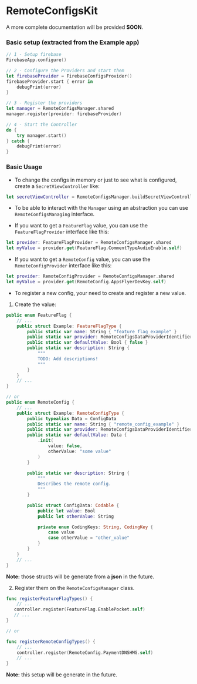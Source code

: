 # RemoteConfigsKit
 
A more complete documentation will be provided **SOON**.

### Basic setup (extracted from the Example app)
```swift
// 1 - Setup firebase
FirebaseApp.configure()

// 2 - Configure the Providers and start them
let firebaseProvider = FirebaseConfigsProvider()
firebaseProvider.start { error in
    debugPrint(error)
}

// 3 - Register the providers
let manager = RemoteConfigsManager.shared
manager.register(provider: firebaseProvider)

// 4 - Start the Controller
do {
    try manager.start()
} catch {
    debugPrint(error)
}
```

### Basic Usage
- To change the configs in memory or just to see what is configured, create a `SecretViewController` like:
```swift
let secretViewController = RemoteConfigsManager.buildSecretViewController()
```

- To be able to interact with the `Manager` using an abstraction you can use `RemoteConfigsManaging` interface.

- If you want to get a `FeatureFlag` value, you can use the `FeatureFlagProvider` interface like this:
```swift
let provider: FeatureFlagProvider = RemoteConfigsManager.shared
let myValue = provider.get(FeatureFlag.CommentTypeAudioEnable.self) 
```
-  If you want to get a `RemoteConfig` value, you can use the `RemoteConfigProvider` interface like this:
```swift
let provider: RemoteConfigProvider = RemoteConfigsManager.shared
let myValue = provider.get(RemoteConfig.AppsFlyerDevKey.self) 
```

- To register a new config, your need to create and register a new value.
1. Create the value:
```swift
public enum FeatureFlag {
    // ...
    public struct Example: FeatureFlagType {
        public static var name: String { "feature_flag_example" }
        public static var provider: RemoteConfigsDataProviderIdentifier { .firebase }
        public static var defaultValue: Bool { false }
        public static var description: String {
            """
            TODO: Add descriptions!
            """
        }
    }
    // ...
}

// or
public enum RemoteConfig {
    // ...
    public struct Example: RemoteConfigType {
        public typealias Data = ConfigData
        public static var name: String { "remote_config_example" }
        public static var provider: RemoteConfigsDataProviderIdentifier { .firebase }
        public static var defaultValue: Data {
            .init(
                value: false,
                otherValue: "some value"
            )
        }

        public static var description: String {
            """
            Describes the remote config.
            """
        }

        public struct ConfigData: Codable {
            public let value: Bool
            public let otherValue: String

            private enum CodingKeys: String, CodingKey {
                case value
                case otherValue = "other_value"
            }
        }
    }
    // ...
}
```
**Note:** those structs will be generate from a **json** in the future.

2. Register them on the `RemoteConfigsManager` class.
```swift
func registerFeatureFlagTypes() {
    // ...
   controller.register(FeatureFlag.EnablePocket.self)
   // ...
}

// or

func registerRemoteConfigTypes() {
    // ...
    controller.register(RemoteConfig.PaymentDNSHMG.self)
    // ...
}
```
**Note:** this setup will be generate in the future.
